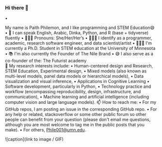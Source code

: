 ### Hi there 👋

• <p> My name is Paith Philemon, and I like programming and STEM Education😄 <br>
•	💬 I can speak English, Arabic, Dinka, Python, and R (base + tidyverse) fluently 
•	👩🏿‍💻 Pronouns: She/Her/Her’s
•	👩🏿‍🏫 I identify as a programmer, academic, research software engineer, and data scientist/artist
•	👩🏿‍💼 I'm currently a Ph.D. Student in STEM education at the University of Minnesota 
•	📚 I'm also currently the Founder of The Nile Brand 
•	😅 I also serve as a co-founder of the:
      	The Futurist academy  
  🔎 My research interests include:
•	Human-centered design and Research, STEM Education, Experimental design,
•	Mixed models (also known as multi-level models, panel data models or hierarchical models),
•	Data visualization and visual inference,
•	Applications in Cognitive Learning
•	Software development, particularly in Python,
•	Technology practice and workflow (encompassing reproducibility, design, infrastructure, and communication),
•	Machine learning and artificial intelligence (including computer vision and large language models).
  📫 How to reach me:
•	For my GitHub repos, I am posting an issue in the corresponding GitHub repo. 
•	For any help or related, stackoverflow or some other public forum so other people can benefit from your question (please don't email me questions, although you are most welcome to tag me in the public posts that you make).
•	For others, Phile001@umn.edu. 


![caption](link to image / GIF)

<!--
**Mspaith/Mspaith** is a ✨ _special_ ✨ repository because its `README.md` (this file) appears on your GitHub profile.

Here are some ideas to get you started:

- 🔭 I’m currently working on ...
- 🌱 I’m currently learning ...
- 👯 I’m looking to collaborate on ...
- 🤔 I’m looking for help with ...
- 💬 Ask me about ...
- 📫 How to reach me: ...
- 😄 Pronouns: ...
- ⚡ Fun fact: ...
-->
